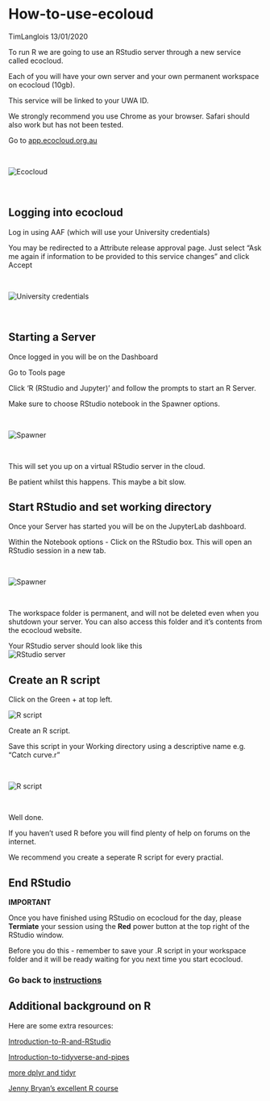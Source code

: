 How-to-use-ecoloud
================
TimLanglois
13/01/2020

To run R we are going to use an RStudio server through a new service
called ecocloud.

Each of you will have your own server and your own permanent workspace
on ecocloud (10gb).

This service will be linked to your UWA ID.

We strongly recommend you use Chrome as your browser. Safari should also
work but has not been tested.

Go to [app.ecocloud.org.au](https://app.ecocloud.org.au/)

</br>

![*Ecocloud*](figure/ecocloud.png)

</br>

## Logging into ecocloud

Log in using AAF (which will use your University credentials)

You may be redirected to a Attribute release approval page. Just select
“Ask me again if information to be provided to this service changes”
and click Accept

</br>

![*University credentials*](figure/credentials.png)

</br>

## Starting a Server

Once logged in you will be on the Dashboard

Go to Tools page

Click ‘R (RStudio and Jupyter)’ and follow the prompts to start an R
Server.

Make sure to choose RStudio notebook in the Spawner options.

</br>

![*Spawner*](figure/spawn.png)

</br>

This will set you up on a virtual RStudio server in the cloud.

Be patient whilst this happens. This maybe a bit slow.

## Start RStudio and set working directory

Once your Server has started you will be on the JupyterLab dashboard.

Within the Notebook options - Click on the RStudio box. This will open
an RStudio session in a new tab.

</br>

![*Spawner*](figure/rstudio.png)

</br>

The workspace folder is permanent, and will not be deleted even when you
shutdown your server. You can also access this folder and it’s contents
from the ecocloud website.

Your RStudio server should look like this </br> ![*RStudio
server*](figure/rstudioserver.png) </br>

## Create an R script

Click on the Green + at top left. </br>

![*R script*](figure/rscript.png) </br>

Create an R script.

Save this script in your Working directory using a descriptive name e.g.
“Catch curve.r”

</br>

![*R script*](figure/save.png)

</br>

Well done.

If you haven’t used R before you will find plenty of help on forums on
the internet.

We recommend you create a seperate R script for every practial.

## End RStudio

**IMPORTANT**

Once you have finished using RStudio on ecocloud for the day, please
**Termiate** your session using the **Red** power button at the top
right of the RStudio window.

Before you do this - remember to save your .R script in your workspace
folder and it will be ready waiting for you next time you start
ecocloud.

### Go back to [instructions](https://github.com/UWA-SCIE2204-Marine-Systems/1-instructions/blob/master/README.md)

## Additional background on R

Here are some extra
resources:

[Introduction-to-R-and-RStudio](https://github.com/UWA-SBS-Intro-to-R-RStudio-Tidyverse/Introduction-to-R-and-RStudio/blob/master/Introduction-to-R-and-RStudio.md)

[Introduction-to-tidyverse-and-pipes](https://github.com/UWA-SBS-Intro-to-R-RStudio-Tidyverse/Introduction-to-tidyverse-and-pipes/blob/master/Using-tidyverse-and-pipes.md)

[more dplyr and
tidyr](https://jules32.github.io/2016-07-12-Oxford/dplyr_tidyr/)

[Jenny Bryan’s excellent R course](https://stat545.com/)
